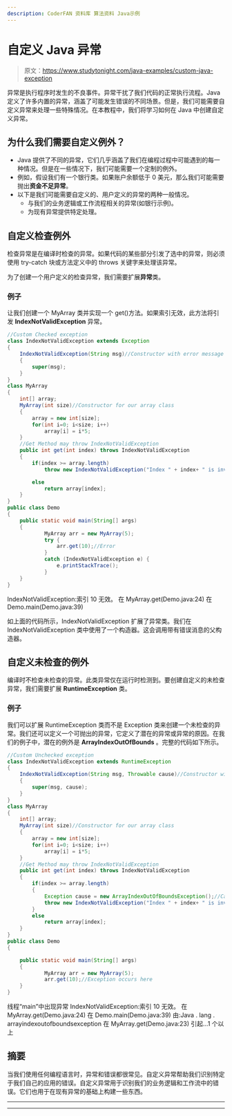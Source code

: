 ```yaml
---
description: CoderFAN 资料库 算法资料 Java示例
---
```


# 自定义 Java 异常

> 原文：<https://www.studytonight.com/java-examples/custom-java-exception>

异常是执行程序时发生的不良事件。异常干扰了我们代码的正常执行流程。Java 定义了许多内置的异常，涵盖了可能发生错误的不同场景。但是，我们可能需要自定义异常来处理一些特殊情况。在本教程中，我们将学习如何在 Java 中创建自定义异常。

## 为什么我们需要自定义例外？

*   Java 提供了不同的异常，它们几乎涵盖了我们在编程过程中可能遇到的每一种情况。但是在一些情况下，我们可能需要一个定制的例外。
*   例如，假设我们有一个银行类。如果账户余额低于 0 美元，那么我们可能需要抛出**资金不足异常**。
*   以下是我们可能需要自定义的、用户定义的异常的两种一般情况。
    *   与我们的业务逻辑或工作流程相关的异常(如银行示例)。
    *   为现有异常提供特定处理。

## 自定义检查例外

检查异常是在编译时检查的异常。如果代码的某些部分引发了选中的异常，则必须使用 try-catch 块或方法定义中的 throws 关键字来处理该异常。

为了创建一个用户定义的检查异常，我们需要扩展**异常**类。

### 例子

让我们创建一个 MyArray 类并实现一个 get()方法。如果索引无效，此方法将引发 **IndexNotValidException** 异常。

```java
//Custom Checked exception
class IndexNotValidException extends Exception
{
	IndexNotValidException(String msg)//Constructor with error message
	{
		super(msg);
	}
}	
class MyArray
{
	int[] array;
	MyArray(int size)//Constructor for our array class
	{
		array = new int[size];
		for(int i=0; i<size; i++)
			array[i] = i*5;
	}	
	//Get Method may throw IndexNotValidException
	public int get(int index) throws IndexNotValidException
	{
		if(index >= array.length)
			throw new IndexNotValidException("Index " + index+ " is invalid.");//Throwing the exception

		else
			return array[index];
	}
}
public class Demo
{	
	public static void main(String[] args)
	{
			MyArray arr = new MyArray(5);
			try {
				arr.get(10);//Error
			} 
			catch (IndexNotValidException e) {
				e.printStackTrace();
			}
	}
}
```

IndexNotValidException:索引 10 无效。
在 MyArray.get(Demo.java:24)
在 Demo.main(Demo.java:39)

如上面的代码所示，IndexNotValidException 扩展了异常类。我们在 IndexNotValidException 类中使用了一个构造器。这会调用带有错误消息的父构造器。

## 自定义未检查的例外

编译时不检查未检查的异常。此类异常仅在运行时检测到。要创建自定义的未检查异常，我们需要扩展 **RuntimeException** 类。

### 例子

我们可以扩展 RuntimeException 类而不是 Exception 类来创建一个未检查的异常。我们还可以定义一个可抛出的异常，它定义了潜在的异常或异常的原因。在我们的例子中，潜在的例外是 **ArrayIndexOutOfBounds** 。完整的代码如下所示。

```java
//Custom Unchecked exception
class IndexNotValidException extends RuntimeException
{
	IndexNotValidException(String msg, Throwable cause)//Constructor with error message and cause 
	{
		super(msg, cause);
	}
}	
class MyArray
{
	int[] array;
	MyArray(int size)//Constructor for our array class
	{
		array = new int[size];
		for(int i=0; i<size; i++)
			array[i] = i*5;
	}	
	//Get Method may throw IndexNotValidException
	public int get(int index) throws IndexNotValidException
	{
		if(index >= array.length)
		{
			Exception cause = new ArrayIndexOutOfBoundsException();//Cause of our exception
			throw new IndexNotValidException("Index " + index+ " is invalid.", cause);//Throwing the exception
		}			
		else
			return array[index];
	}
}
public class Demo
{

	public static void main(String[] args)
	{
			MyArray arr = new MyArray(5);
			arr.get(10);//Exception occurs here
	}
}
```

线程“main”中出现异常 IndexNotValidException:索引 10 无效。
在 MyArray.get(Demo.java:24)
在 Demo.main(Demo.java:39)
由:Java . lang . arrayindexoutofboundsexception
在 MyArray.get(Demo.java:23)
引起...1 个以上

## 摘要

当我们使用任何编程语言时，异常和错误都很常见。自定义异常帮助我们识别特定于我们自己的应用的错误。自定义异常用于识别我们的业务逻辑和工作流中的错误。它们也用于在现有异常的基础上构建一些东西。

* * *

* * *